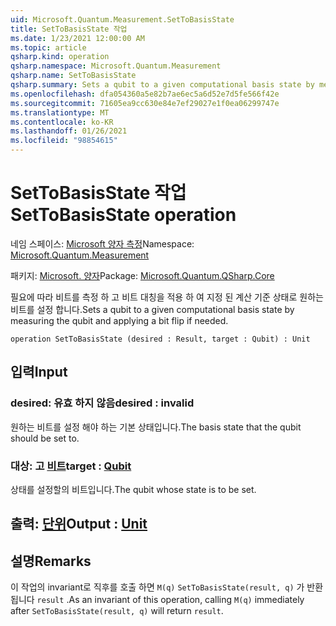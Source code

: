 ```yaml
---
uid: Microsoft.Quantum.Measurement.SetToBasisState
title: SetToBasisState 작업
ms.date: 1/23/2021 12:00:00 AM
ms.topic: article
qsharp.kind: operation
qsharp.namespace: Microsoft.Quantum.Measurement
qsharp.name: SetToBasisState
qsharp.summary: Sets a qubit to a given computational basis state by measuring the qubit and applying a bit flip if needed.
ms.openlocfilehash: dfa054360a5e82b7ae6ec5a6d52e7d5fe566f42e
ms.sourcegitcommit: 71605ea9cc630e84e7ef29027e1f0ea06299747e
ms.translationtype: MT
ms.contentlocale: ko-KR
ms.lasthandoff: 01/26/2021
ms.locfileid: "98854615"
---
```

# <a name="settobasisstate-operation"></a><span data-ttu-id="c4d8e-102">SetToBasisState 작업</span><span class="sxs-lookup"><span data-stu-id="c4d8e-102">SetToBasisState operation</span></span>

<span data-ttu-id="c4d8e-103">네임 스페이스: [Microsoft 양자 측정](xref:Microsoft.Quantum.Measurement)</span><span class="sxs-lookup"><span data-stu-id="c4d8e-103">Namespace: [Microsoft.Quantum.Measurement](xref:Microsoft.Quantum.Measurement)</span></span>

<span data-ttu-id="c4d8e-104">패키지: [Microsoft. 양자](https://nuget.org/packages/Microsoft.Quantum.QSharp.Core)</span><span class="sxs-lookup"><span data-stu-id="c4d8e-104">Package: [Microsoft.Quantum.QSharp.Core](https://nuget.org/packages/Microsoft.Quantum.QSharp.Core)</span></span>


<span data-ttu-id="c4d8e-105">필요에 따라 비트를 측정 하 고 비트 대칭을 적용 하 여 지정 된 계산 기준 상태로 원하는 비트를 설정 합니다.</span><span class="sxs-lookup"><span data-stu-id="c4d8e-105">Sets a qubit to a given computational basis state by measuring the qubit and applying a bit flip if needed.</span></span>

```qsharp
operation SetToBasisState (desired : Result, target : Qubit) : Unit
```


## <a name="input"></a><span data-ttu-id="c4d8e-106">입력</span><span class="sxs-lookup"><span data-stu-id="c4d8e-106">Input</span></span>

### <a name="desired--__invalidresult__"></a><span data-ttu-id="c4d8e-107">desired: __유효 <Result> 하지 않음__</span><span class="sxs-lookup"><span data-stu-id="c4d8e-107">desired : __invalid<Result>__</span></span>

<span data-ttu-id="c4d8e-108">원하는 비트를 설정 해야 하는 기본 상태입니다.</span><span class="sxs-lookup"><span data-stu-id="c4d8e-108">The basis state that the qubit should be set to.</span></span>


### <a name="target--qubit"></a><span data-ttu-id="c4d8e-109">대상: 고 [비트](xref:microsoft.quantum.lang-ref.qubit)</span><span class="sxs-lookup"><span data-stu-id="c4d8e-109">target : [Qubit](xref:microsoft.quantum.lang-ref.qubit)</span></span>

<span data-ttu-id="c4d8e-110">상태를 설정할의 비트입니다.</span><span class="sxs-lookup"><span data-stu-id="c4d8e-110">The qubit whose state is to be set.</span></span>



## <a name="output--unit"></a><span data-ttu-id="c4d8e-111">출력: [단위](xref:microsoft.quantum.lang-ref.unit)</span><span class="sxs-lookup"><span data-stu-id="c4d8e-111">Output : [Unit](xref:microsoft.quantum.lang-ref.unit)</span></span>



## <a name="remarks"></a><span data-ttu-id="c4d8e-112">설명</span><span class="sxs-lookup"><span data-stu-id="c4d8e-112">Remarks</span></span>

<span data-ttu-id="c4d8e-113">이 작업의 invariant로 직후를 호출 하면 `M(q)` `SetToBasisState(result, q)` 가 반환 됩니다 `result` .</span><span class="sxs-lookup"><span data-stu-id="c4d8e-113">As an invariant of this operation, calling `M(q)` immediately after `SetToBasisState(result, q)` will return `result`.</span></span>